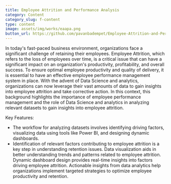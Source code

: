 ```yaml
---
title: Employee Attrition and Performance Analysis
category: Content
category_slug: f-content
type: content
image: assets/img/works/eaapa.png
button_url: https://github.com/pavanbadempet/Employee-Attrition-and-Performance-Analysis
---
```


In today's fast-paced business environment, organizations face a significant challenge of retaining their employees. Employee Attrition, which refers to the loss of employees over time, is a critical issue that can have a significant impact on an organization's productivity, profitability, and overall success. To ensure optimal employee productivity and quality of delivery, it is essential to have an effective employee performance management system in place. With the advent of Data Science and analytics, organizations can now leverage their vast amounts of data to gain insights into employee attrition and take corrective action. In this context, this background highlights the importance of employee performance management and the role of Data Science and analytics in analyzing relevant datasets to gain insights into employee attrition.

Key Features:
* The workflow for analyzing datasets involves identifying driving factors, visualizing data using tools like Power BI, and designing dynamic dashboards.
* Identification of relevant factors contributing to employee attrition is a key step in understanding retention issues.
Data visualization aids in better understanding trends and patterns related to employee attrition.
Dynamic dashboard design provides real-time insights into factors driving employee attrition.
Actionable insights from data analytics help organizations implement targeted strategies to optimize employee productivity and retention.